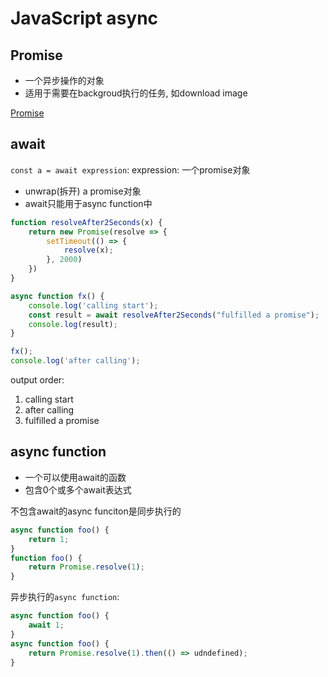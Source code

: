 # JavaScript async

## Promise

- 一个异步操作的对象
- 适用于需要在backgroud执行的任务, 如download image

[Promise](JavaScript_Promise.md)

## await

`const a = await expression`: expression: 一个promise对象

- unwrap(拆开) a promise对象
- await只能用于async function中

```js
function resolveAfter2Seconds(x) {
    return new Promise(resolve => {
        setTimeout(() => {
            resolve(x);
        }, 2000)
    })
}

async function fx() {
    console.log('calling start');
    const result = await resolveAfter2Seconds("fulfilled a promise");
    console.log(result);
}

fx();
console.log('after calling');
```
output order:

1. calling start
2. after calling
3. fulfilled a promise

## async function

- 一个可以使用await的函数
- 包含0个或多个await表达式

不包含await的async funciton是同步执行的

```js
async function foo() {
    return 1;
}
function foo() {
    return Promise.resolve(1);
}
```

异步执行的`async function`:

```js
async function foo() {
    await 1;
}
async function foo() {
    return Promise.resolve(1).then(() => udndefined);
}
```